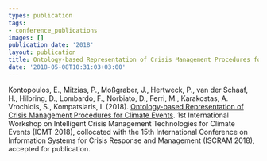 ```yaml
---
types: publication
tags:
- conference_publications
images: []
publication_date: '2018'
layout: publication
title: Ontology-based Representation of Crisis Management Procedures for Climate Events
date: '2018-05-08T10:31:03+03:00'
---
```

<p>Kontopoulos, E., Mitzias, P., Moßgraber, J., Hertweck, P., van der Schaaf, H., Hilbring, D., Lombardo, F., Norbiato, D., Ferri, M., Karakostas, A. Vrochidis, S., Kompatsiaris, I. (2018). <a href="https://zenodo.org/record/1243535#.WvFZhaSFOUk">Ontology-based Representation of Crisis Management Procedures for Climate Events</a>. 1st International Workshop on Intelligent Crisis Management Technologies for Climate Events (ICMT 2018), collocated with the 15th International Conference on Information Systems for Crisis Response and Management (ISCRAM 2018), accepted for publication.</p>
